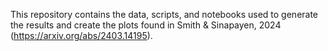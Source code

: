 This repository contains the data, scripts, and notebooks used to generate the results and create the plots found in Smith & Sinapayen, 2024 (https://arxiv.org/abs/2403.14195).

